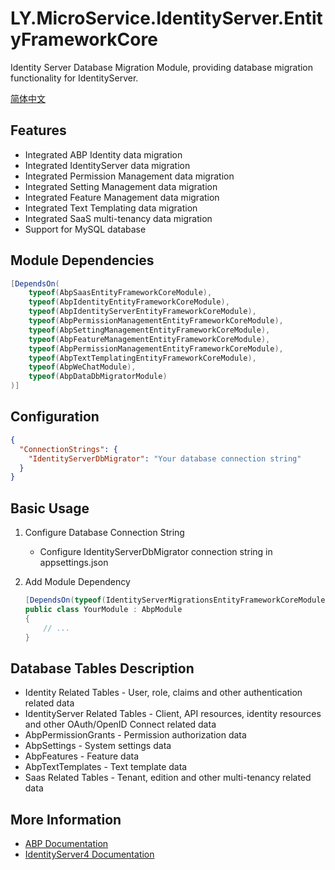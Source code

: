 # LY.MicroService.IdentityServer.EntityFrameworkCore

Identity Server Database Migration Module, providing database migration functionality for IdentityServer.

[简体中文](./README.md)

## Features

* Integrated ABP Identity data migration
* Integrated IdentityServer data migration
* Integrated Permission Management data migration
* Integrated Setting Management data migration
* Integrated Feature Management data migration
* Integrated Text Templating data migration
* Integrated SaaS multi-tenancy data migration
* Support for MySQL database

## Module Dependencies

```csharp
[DependsOn(
    typeof(AbpSaasEntityFrameworkCoreModule),
    typeof(AbpIdentityEntityFrameworkCoreModule),
    typeof(AbpIdentityServerEntityFrameworkCoreModule),
    typeof(AbpPermissionManagementEntityFrameworkCoreModule),
    typeof(AbpSettingManagementEntityFrameworkCoreModule),
    typeof(AbpFeatureManagementEntityFrameworkCoreModule),
    typeof(AbpPermissionManagementEntityFrameworkCoreModule),
    typeof(AbpTextTemplatingEntityFrameworkCoreModule),
    typeof(AbpWeChatModule),
    typeof(AbpDataDbMigratorModule)
)]
```

## Configuration

```json
{
  "ConnectionStrings": {
    "IdentityServerDbMigrator": "Your database connection string"
  }
}
```

## Basic Usage

1. Configure Database Connection String
   * Configure IdentityServerDbMigrator connection string in appsettings.json

2. Add Module Dependency
   ```csharp
   [DependsOn(typeof(IdentityServerMigrationsEntityFrameworkCoreModule))]
   public class YourModule : AbpModule
   {
       // ...
   }
   ```

## Database Tables Description

* Identity Related Tables - User, role, claims and other authentication related data
* IdentityServer Related Tables - Client, API resources, identity resources and other OAuth/OpenID Connect related data
* AbpPermissionGrants - Permission authorization data
* AbpSettings - System settings data
* AbpFeatures - Feature data
* AbpTextTemplates - Text template data
* Saas Related Tables - Tenant, edition and other multi-tenancy related data

## More Information

* [ABP Documentation](https://docs.abp.io)
* [IdentityServer4 Documentation](https://identityserver4.readthedocs.io)
